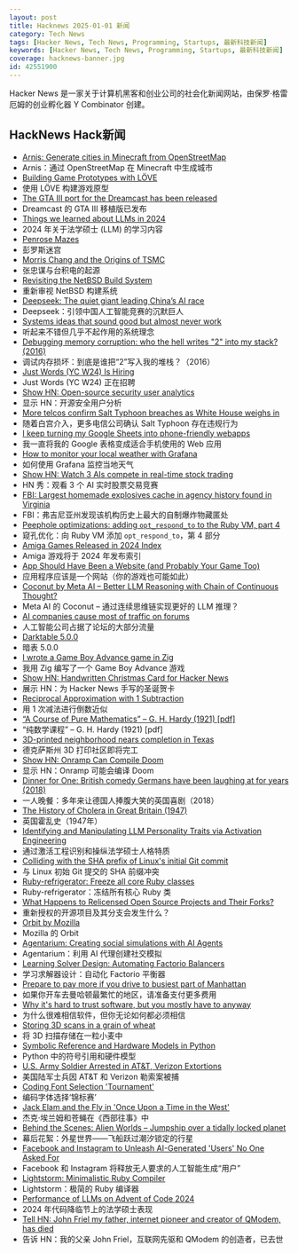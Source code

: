```yaml
---
layout: post
title: Hacknews 2025-01-01 新闻
category: Tech News
tags: [Hacker News, Tech News, Programming, Startups, 最新科技新闻]
keywords: [Hacker News, Tech News, Programming, Startups, 最新科技新闻]
coverage: hacknews-banner.jpg
id: 42551900
---
```


Hacker News 是一家关于计算机黑客和创业公司的社会化新闻网站，由保罗·格雷厄姆的创业孵化器 Y Combinator 创建。

## HackNews Hack新闻

- [Arnis: Generate cities in Minecraft from OpenStreetMap](https://github.com/louis-e/arnis)
- Arnis：通过 OpenStreetMap 在 Minecraft 中生成城市
- [Building Game Prototypes with LÖVE](https://healeycodes.com/building-game-prototypes-with-love)
- 使用 LÖVE 构建游戏原型
- [The GTA III port for the Dreamcast has been released](https://gitlab.com/skmp/dca3-game)
- Dreamcast 的 GTA III 移植版已发布
- [Things we learned about LLMs in 2024](https://simonwillison.net/2024/Dec/31/llms-in-2024/)
- 2024 年关于法学硕士 (LLM) 的学习内容
- [Penrose Mazes](https://justinpombrio.net/archive/penrose-maze/)
- 彭罗斯迷宫
- [Morris Chang and the Origins of TSMC](https://www.construction-physics.com/p/morris-chang-and-the-origins-of-tsmc)
- 张忠谋与台积电的起源
- [Revisiting the NetBSD Build System](https://blogsystem5.substack.com/p/netbsd-build-system)
- 重新审视 NetBSD 构建系统
- [Deepseek: The quiet giant leading China’s AI race](https://www.chinatalk.media/p/deepseek-ceo-interview-with-chinas)
- Deepseek：引领中国人工智能竞赛的沉默巨人
- [Systems ideas that sound good but almost never work](https://hardcoresoftware.learningbyshipping.com/p/225-systems-ideas-that-sound-good)
- 听起来不错但几乎不起作用的系统理念
- [Debugging memory corruption: who the hell writes "2" into my stack? (2016)](https://unity.com/blog/engine-platform/debugging-memory-debugging-memory-corruption-who-wrote-2-into-my-stack-who-the-hell)
- 调试内存损坏：到底是谁把“2”写入我的堆栈？（2016）
- [Just Words (YC W24) Is Hiring](https://www.ycombinator.com/companies/just-words/jobs/lwVZeEN-sr-software-engineer-frontend)
- Just Words (YC W24) 正在招聘
- [Show HN: Open-source security user analytics](https://github.com/TirrenoTechnologies/tirreno)
- 显示 HN：开源安全用户分析
- [More telcos confirm Salt Typhoon breaches as White House weighs in](https://www.theregister.com/2024/12/30/att_verizon_confirm_salt_typhoon_breach/)
- 随着白宫介入，更多电信公司确认 Salt Typhoon 存在违规行为
- [I keep turning my Google Sheets into phone-friendly webapps](https://arstechnica.com/gadgets/2024/12/making-tiny-no-code-webapps-out-of-spreadsheets-is-a-weirdly-fulfilling-hobby/)
- 我一直将我的 Google 表格变成适合手机使用的 Web 应用
- [How to monitor your local weather with Grafana](https://grafana.com/blog/2024/12/26/how-to-monitor-your-local-weather-with-grafana/)
- 如何使用 Grafana 监控当地天气
- [Show HN: Watch 3 AIs compete in real-time stock trading](https://trading.snagra.com)
- HN 秀：观看 3 个 AI 实时股票交易竞赛
- [FBI: Largest homemade explosives cache in agency history found in Virginia](https://thehill.com/national-security/5061535-virginia-man-arrested-explosives/)
- FBI：弗吉尼亚州发现该机构历史上最大的自制爆炸物藏匿处
- [Peephole optimizations: adding `opt_respond_to` to the Ruby VM, part 4](https://jpcamara.com/2024/12/27/peephole-optimizations-adding-optrespondto-to.html)
- 窥孔优化：向 Ruby VM 添加 `opt_respond_to`，第 4 部分
- [Amiga Games Released in 2024 Index](https://www.lemonamiga.com/forum/viewtopic.php?t=19114)
- Amiga 游戏将于 2024 年发布索引
- [App Should Have Been a Website (and Probably Your Game Too)](https://rogueengine.io/blog/your-app-should-have-been-a-website)
- 应用程序应该是一个网站（你的游戏也可能如此）
- [Coconut by Meta AI – Better LLM Reasoning with Chain of Continuous Thought?](https://aipapersacademy.com/chain-of-continuous-thought/)
- Meta AI 的 Coconut – 通过连续思维链实现更好的 LLM 推理？
- [AI companies cause most of traffic on forums](https://pod.geraspora.de/posts/17342163)
- 人工智能公司占据了论坛的大部分流量
- [Darktable 5.0.0](https://www.darktable.org/2024/12/darktable-5.0.0-released/)
- 暗表 5.0.0
- [I wrote a Game Boy Advance game in Zig](https://jonot.me/posts/zig-gba/)
- 我用 Zig 编写了一个 Game Boy Advance 游戏
- [Show HN: Handwritten Christmas Card for Hacker News](https://handwritten-card.vercel.app/show-hn)
- 展示 HN：为 Hacker News 手写的圣诞贺卡
- [Reciprocal Approximation with 1 Subtraction]()
- 用 1 次减法进行倒数近似
- [“A Course of Pure Mathematics” – G. H. Hardy (1921) [pdf]](https://www.gutenberg.org/files/38769/38769-pdf.pdf)
- “纯数学课程” – G. H. Hardy (1921) [pdf]
- [3D-printed neighborhood nears completion in Texas](https://www.yahoo.com/news/worlds-largest-3d-printed-neighborhood-060654029.html)
- 德克萨斯州 3D 打印社区即将完工
- [Show HN: Onramp Can Compile Doom](https://ludocode.com/blog/onramp-can-compile-doom)
- 显示 HN：Onramp 可能会编译 Doom
- [Dinner for One: British comedy Germans have been laughing at for years (2018)](https://www.theguardian.com/tv-and-radio/2018/dec/30/dinner-for-one-german-television-new-years-eve)
- 一人晚餐：多年来让德国人捧腹大笑的英国喜剧（2018）
- [The History of Cholera in Great Britain (1947)](https://journals.sagepub.com/doi/pdf/10.1177/003591574804100309)
- 英国霍乱史（1947年）
- [Identifying and Manipulating LLM Personality Traits via Activation Engineering](https://arxiv.org/abs/2412.10427)
- 通过激活工程识别和操纵法学硕士人格特质
- [Colliding with the SHA prefix of Linux's initial Git commit](https://people.kernel.org/kees/colliding-with-the-sha-prefix-of-linuxs-initial-git-commit)
- 与 Linux 初始 Git 提交的 SHA 前缀冲突
- [Ruby-refrigerator: Freeze all core Ruby classes](https://github.com/jeremyevans/ruby-refrigerator)
- Ruby-refrigerator：冻结所有核心 Ruby 类
- [What Happens to Relicensed Open Source Projects and Their Forks?](https://thenewstack.io/what-happens-to-relicensed-open-source-projects-and-their-forks/)
- 重新授权的开源项目及其分支会发生什么？
- [Orbit by Mozilla](https://orbitbymozilla.com/)
- Mozilla 的 Orbit
- [Agentarium: Creating social simulations with AI Agents](https://github.com/Thytu/Agentarium)
- Agentarium：利用 AI 代理创建社交模拟
- [Learning Solver Design: Automating Factorio Balancers](https://gianlucaventurini.com/posts/2024/factorio-sat)
- 学习求解器设计：自动化 Factorio 平衡器
- [Prepare to pay more if you drive to busiest part of Manhattan](https://apnews.com/article/new-york-congestion-tolls-123ad0724cddfd061fb3e5a573d8417a)
- 如果你开车去曼哈顿最繁忙的地区，请准备支付更多费用
- [Why it's hard to trust software, but you mostly have to anyway](https://educatedguesswork.org/posts/ensuring-software-provenance/)
- 为什么很难相信软件，但你无论如何都必须相信
- [Storing 3D scans in a grain of wheat](https://wafaabilal.com/in-a-grain-of-wheat/)
- 将 3D 扫描存储在一粒小麦中
- [Symbolic Reference and Hardware Models in Python](https://tomverbeure.github.io/2024/12/27/A-Symbolic-HW-Model-in-Python.html)
- Python 中的符号引用和硬件模型
- [U.S. Army Soldier Arrested in AT&T, Verizon Extortions](https://krebsonsecurity.com/2024/12/u-s-army-soldier-arrested-in-att-verizon-extortions/)
- 美国陆军士兵因 AT&T 和 Verizon 勒索案被捕
- [Coding Font Selection 'Tournament'](https://daringfireball.net/linked/2024/12/24/coding-font-selection-tournament)
- 编码字体选择‘锦标赛’
- [Jack Elam and the Fly in 'Once Upon a Time in the West'](https://pov.imv.au.dk/Issue_24/section_1/artc4A.html)
- 杰克·埃兰姆和苍蝇在《西部往事》中
- [Behind the Scenes: Alien Worlds – Jumpship over a tidally locked planet](https://www.blendernation.com/2024/12/24/behind-the-scenes-alien-worlds-jumpship-over-a-tidally-locked-planet/)
- 幕后花絮：外星世界——飞船跃过潮汐锁定的行星
- [Facebook and Instagram to Unleash AI-Generated 'Users' No One Asked For](https://www.rollingstone.com/culture/culture-news/meta-ai-users-facebook-instagram-1235221430/)
- Facebook 和 Instagram 将释放无人要求的人工智能生成“用户”
- [Lightstorm: Minimalistic Ruby Compiler](https://blog.llvm.org/posts/2024-12-03-minimalistic-ruby-compiler/)
- Lightstorm：极简的 Ruby 编译器
- [Performance of LLMs on Advent of Code 2024](https://www.jerpint.io/blog/advent-of-code-llms/)
- 2024 年代码降临节上的法学硕士表现
- [Tell HN: John Friel my father, internet pioneer and creator of QModem, has died]()
- 告诉 HN：我的父亲 John Friel，互联网先驱和 QModem 的创造者，已去世

